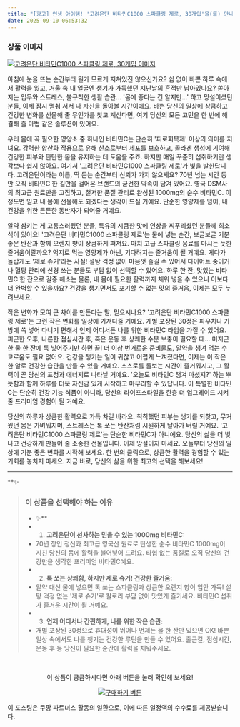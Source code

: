 ```yaml
---
title: "[광고] 인생 아이템! '고려은단 비타민C1000 스파클링 제로, 30개입'을(를) 만나보세요."
date: 2025-09-10 06:53:32
---
```

### 상품 이미지
[![고려은단 비타민C1000 스파클링 제로, 30개입 이미지](https://ads-partners.coupang.com/image1/pVVGJBRM6PGbxjOapaYla3Zp0EcwFeCwf1fRdhRd0oe2uqMoPVFUOjkQKDp3BKrhpafIoEbR5SaB8X2n0tsj6p5WKkdlBFPDapBYHubDLN8ndRv1Xqh23x7w9FEmIwVNybrl6KXbnXlMIGOZlu1XEf2vJ-pC76K57A7MBAg4PD_0P9WuXJaAmvPr5e2UiG-K6DD2INNv72Z6k0jUB2aKlIiy_wlrbSY63WDs-VY29fcrz_RUNjasjXndXqvcB7Fq-ghMypOuRcM6up1C27ImeyAOgpsn8RZBmzJeOzH5gZ_0nVpjZMFR-jE=)](https://link.coupang.com/re/AFFSDP?lptag=AF8916626&pageKey=8850725306&itemId=25801709651&vendorItemId=92789226420&traceid=V0-153-ee40ee4fbd2af9a7&clickBeacon=cfb75720-8e12-11f0-bdb9-93e5a5a30ee8%7E3&requestid=20250910155309375039712108&token=31850C%7CMIXED)

아침에 눈을 뜨는 순간부터 뭔가 모르게 지쳐있진 않으신가요? 쉼 없이 바쁜 하루 속에서 활력을 잃고, 거울 속 내 얼굴엔 생기가 가득했던 지난날의 흔적만 남아있나요? 쏟아지는 업무와 스트레스, 불규칙한 생활 습관… '몸에 좋다는 건 알지만…' 하고 망설이셨던 분들, 이제 잠시 멈춰 서서 나 자신을 돌아볼 시간이에요. 바쁜 당신의 일상에 상큼하고 건강한 변화를 선물해 줄 무언가를 찾고 계신다면, 여기 당신의 모든 고민을 한 번에 해결해 줄 마법 같은 솔루션이 있어요.

우리 몸에 꼭 필요한 영양소 중 하나인 비타민C는 단순히 '피로회복제' 이상의 의미를 지녀요. 강력한 항산화 작용으로 유해 산소로부터 세포를 보호하고, 콜라겐 생성에 기여해 건강한 피부와 탄탄한 몸을 유지하는 데 도움을 주죠. 하지만 매일 꾸준히 섭취하기란 생각보다 쉽지 않아요. 여기서 '고려은단 비타민C1000 스파클링 제로'가 빛을 발한답니다. 고려은단이라는 이름, 딱 듣는 순간부터 신뢰가 가지 않으세요? 70년 넘는 시간 동안 오직 비타민C 한 길만을 걸어온 브랜드의 굳건한 약속이 담겨 있어요. 영국 DSM사의 최고급 원료만을 고집하고, 철저한 품질 관리로 완성된 1000mg의 순수 비타민C. 이 정도면 믿고 내 몸에 선물해도 되겠다는 생각이 드실 거예요. 단순한 영양제를 넘어, 내 건강을 위한 든든한 동반자가 되어줄 거예요.

알약 삼키는 게 고통스러웠던 분들, 특유의 시큼한 맛에 인상을 찌푸리셨던 분들께 희소식이 있어요! '고려은단 비타민C1000 스파클링 제로'는 물에 넣는 순간, 보글보글 기분 좋은 탄산과 함께 오렌지 향이 상큼하게 퍼져요. 마치 고급 스파클링 음료를 마시는 듯한 즐거움이랄까요? 억지로 먹는 영양제가 아닌, 기다려지는 즐거움이 될 거예요. 게다가 놀랍게도 '제로 슈거'라는 사실! 설탕 걱정 없이 마음껏 즐길 수 있어서 다이어트 중이거나 혈당 관리에 신경 쓰는 분들도 부담 없이 선택할 수 있어요. 하루 한 잔, 맛있는 비타민C 한 잔으로 갈증 해소는 물론, 내 몸에 필요한 활력까지 채워 넣을 수 있으니 이보다 더 완벽할 수 있을까요? 건강을 챙기면서도 포기할 수 없는 맛의 즐거움, 이제는 모두 누려보세요.

작은 변화가 모여 큰 차이를 만든다는 말, 믿으시나요? '고려은단 비타민C1000 스파클링 제로'는 그런 작은 변화를 일상에 가져다줄 거예요. 개별 포장된 30정은 파우치나 가방에 쏙 넣어 다니기 편해서 언제 어디서든 나를 위한 비타민C 타임을 가질 수 있어요. 피곤한 오후, 나른한 점심시간 후, 혹은 운동 후 상쾌한 수분 보충이 필요할 때… 미지근한 물 한 잔에 톡 넣어주기만 하면 끝! 더 이상 번거로운 준비물도, 알약을 챙겨 먹는 수고로움도 필요 없어요. 건강을 챙기는 일이 귀찮고 어렵게 느껴졌다면, 이제는 이 작은 한 알로 건강한 습관을 만들 수 있을 거예요. 스스로를 돌보는 시간이 즐거워지고, 그 활력이 곧 당신의 표정과 에너지로 나타날 거예요. '오늘도 비타민C 챙겨 마셨지?' 하는 뿌듯함과 함께 하루를 더욱 자신감 있게 시작하고 마무리할 수 있답니다. 이 특별한 비타민C는 단순히 건강 기능 식품이 아니라, 당신의 라이프스타일을 한층 더 업그레이드 시켜줄 프리미엄 경험이 될 거예요.

당신의 하루가 상큼한 활력으로 가득 차길 바라요. 칙칙했던 피부는 생기를 되찾고, 무거웠던 몸은 가벼워지며, 스트레스는 톡 쏘는 탄산처럼 시원하게 날아가 버릴 거예요. '고려은단 비타민C1000 스파클링 제로'는 단순한 비타민C가 아니에요. 당신의 삶을 더 빛나고 건강하게 만들어 줄 소중한 선물입니다. 이제 망설이지 마세요. 오늘부터 당신의 일상에 기분 좋은 변화를 시작해 보세요. 한 번의 클릭으로, 상큼한 활력을 경험할 수 있는 기회를 놓치지 마세요. 지금 바로, 당신의 삶을 위한 최고의 선택을 해보세요!

---

**✨


> ### 이 상품을 선택해야 하는 이유
> - ✨**
> - 1.  **고려은단이 선사하는 믿을 수 있는 1000mg 비타민C:**
> - 70년 장인 정신과 최고급 영국산 원료로 탄생한 순수 비타민C 1000mg이 지친 당신의 몸에 활력을 불어넣어 드려요. 타협 없는 품질로 오직 당신의 건강만을 생각한 프리미엄 비타민C예요.
> - 2.  **톡 쏘는 상쾌함, 하지만 제로 슈거! 건강한 즐거움:**
> - 알약 대신 물에 넣으면 톡 쏘는 스파클링과 상큼한 오렌지 향이 입안 가득! 설탕 걱정 없는 '제로 슈거'로 칼로리 부담 없이 맛있게 즐기세요. 비타민C 섭취가 즐거운 시간이 될 거예요.
> - 3.  **언제 어디서나 간편하게, 나를 위한 작은 습관:**
> - 개별 포장된 30정으로 휴대성이 뛰어나 언제든 물 한 잔만 있으면 OK! 바쁜 일상 속에서도 나를 챙기는 건강한 루틴을 만들 수 있어요. 출근길, 점심시간, 운동 후 등 당신이 필요한 순간에 활력을 채워주세요.


<br>

<div align="center">
  <p>이 상품이 궁금하시다면 아래 버튼을 눌러 확인해 보세요!</p>
  <a href="https://link.coupang.com/re/AFFSDP?lptag=AF8916626&pageKey=8850725306&itemId=25801709651&vendorItemId=92789226420&traceid=V0-153-ee40ee4fbd2af9a7&clickBeacon=cfb75720-8e12-11f0-bdb9-93e5a5a30ee8%7E3&requestid=20250910155309375039712108&token=31850C%7CMIXED" target="_blank">
    <img src="https://img.shields.io/badge/지금 바로 구매하기-FF5722?style=for-the-badge&logo=coupa&logoColor=white" alt="구매하기 버튼">
  </a>
</div>

이 포스팅은 쿠팡 파트너스 활동의 일환으로, 이에 따른 일정액의 수수료를 제공받습니다.
